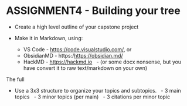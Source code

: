 # ASSIGNMENT4 - Building your tree

- Create a high level outline of your capstone project

- Make it in Markdown, using:
  - VS Code - https://code.visualstudio.com/, or 
  - ObsidianMD -  https:/https://obsidian.md/   
  - HackMD - https://hackmd.io
  - (or some docx nonsense, but you have convert it to raw text/markdown on your own)
 

The full 
- Use a 3x3 structure to organize your topics and subtopics.
  - 3 main topics
  - 3 minor topics (per main)
  - 3 citations per minor topic

